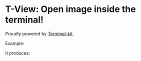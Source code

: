 

# T-View: Open image inside the terminal!

Proudly powered by [Terminal-kit](https://www.npmjs.com/package/terminal-kit).

Example:


It produces:


